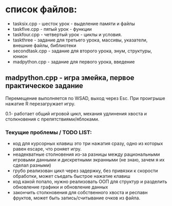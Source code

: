 # список файлов:
-  tasksix.cpp - шесток урок - выделение памяти и файлы
-  taskfive.cpp - пятый урок - функции
-  taskfour.cpp - четвертый урок - циклы и условия.
-  taskthree - задание для третьего урока, массивы, указатели, внешние файлы, библиотеки
-  secondtask.cpp - задание для второго урока, энум, структуры, юнион 
-  madpython.cpp - задание для первого урока, введение 

## madpython.cpp - игра змейка, первое практическое задание
Перемещение выполняется по WSAD, выход через Esc.
При проигрыше нажатие R перезагружает игру.

0.1- работает общий игровой цикл, механия удлинения хвоста и столкновения с препятствиями/яблоками.
 
### Текущие проблемы / TODO LIST:
* код для курсорных клавиш это три нажатия сразу, одно из которых равен escape, что роняет игру.
* неадекватные столновения из-за разницы между рациональными игровыми данными и дискретными экранными (не знаю, зачем я их сделал разными)
* грубо реализован цикл через задержку, без привязки к скорости обработки, может съедать быстрое нажатие клавиш
* код какой попало, нужно реализовать ООП для структур и разделить обновление графики и обновление данных
* закончить столкновения для собственного хвоста и респавн фруктов, может быть запись/считывание очков из файла.
